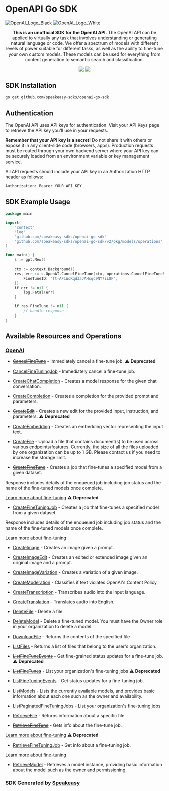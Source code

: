 # OpenAPI Go SDK

![OpenAI_Logo_Black](https://user-images.githubusercontent.com/6267663/220744241-48f469af-40b6-4d7f-ab48-8426b30189f0.svg#gh-light-mode-only)
![OpenAI_Logo_White](https://user-images.githubusercontent.com/6267663/220744513-66c99d0e-ed91-4577-982f-e7128d35ce95.svg#gh-dark-mode-only)

<div align="center">
   <p><strong>This is an unofficial SDK for the OpenAI API.</strong>  The OpenAI API can be applied to virtually any task that involves understanding or generating natural language or code. We offer a spectrum of models with different levels of power suitable for different tasks, as well as the ability to fine-tune your own custom models. These models can be used for everything from content generation to semantic search and classification.</p>
   <a href="https://github.com/speakeasy-sdks/openai-go-sdk/actions"><img src="https://img.shields.io/github/actions/workflow/status/speakeasy-sdks/openai-go-sdk/speakeasy_sdk_generation.yml?style=for-the-badge" /></a>
  <a href="https://platform.openai.com/docs/introduction"><img src="https://img.shields.io/static/v1?label=Docs&message=API Ref&color=2ca47c&style=for-the-badge" /></a>
</div> 

<!-- Start SDK Installation -->
## SDK Installation

```bash
go get github.com/speakeasy-sdks/openai-go-sdk
```
<!-- End SDK Installation -->

## Authentication

The OpenAI API uses API keys for authentication. Visit your API Keys page to retrieve the API key you'll use in your requests.

**Remember that your API key is a secret!** Do not share it with others or expose it in any client-side code (browsers, apps). Production requests must be routed through your own backend server where your API key can be securely loaded from an environment variable or key management service.

All API requests should include your API key in an Authorization HTTP header as follows:

```bash
Authorization: Bearer YOUR_API_KEY
```

## SDK Example Usage
<!-- Start SDK Example Usage -->


```go
package main

import(
	"context"
	"log"
	"github.com/speakeasy-sdks/openai-go-sdk"
	"github.com/speakeasy-sdks/openai-go-sdk/v2/pkg/models/operations"
)

func main() {
    s := gpt.New()

    ctx := context.Background()
    res, err := s.OpenAI.CancelFineTune(ctx, operations.CancelFineTuneRequest{
        FineTuneID: "ft-AF1WoRqd3aJAHsqc9NY7iL8F",
    })
    if err != nil {
        log.Fatal(err)
    }

    if res.FineTune != nil {
        // handle response
    }
}
```
<!-- End SDK Example Usage -->

<!-- Start SDK Available Operations -->
## Available Resources and Operations


### [OpenAI](docs/sdks/openai/README.md)

* [~~CancelFineTune~~](docs/sdks/openai/README.md#cancelfinetune) - Immediately cancel a fine-tune job.
 :warning: **Deprecated**
* [CancelFineTuningJob](docs/sdks/openai/README.md#cancelfinetuningjob) - Immediately cancel a fine-tune job.

* [CreateChatCompletion](docs/sdks/openai/README.md#createchatcompletion) - Creates a model response for the given chat conversation.
* [CreateCompletion](docs/sdks/openai/README.md#createcompletion) - Creates a completion for the provided prompt and parameters.
* [~~CreateEdit~~](docs/sdks/openai/README.md#createedit) - Creates a new edit for the provided input, instruction, and parameters. :warning: **Deprecated**
* [CreateEmbedding](docs/sdks/openai/README.md#createembedding) - Creates an embedding vector representing the input text.
* [CreateFile](docs/sdks/openai/README.md#createfile) - Upload a file that contains document(s) to be used across various endpoints/features. Currently, the size of all the files uploaded by one organization can be up to 1 GB. Please contact us if you need to increase the storage limit.

* [~~CreateFineTune~~](docs/sdks/openai/README.md#createfinetune) - Creates a job that fine-tunes a specified model from a given dataset.

Response includes details of the enqueued job including job status and the name of the fine-tuned models once complete.

[Learn more about fine-tuning](/docs/guides/legacy-fine-tuning)
 :warning: **Deprecated**
* [CreateFineTuningJob](docs/sdks/openai/README.md#createfinetuningjob) - Creates a job that fine-tunes a specified model from a given dataset.

Response includes details of the enqueued job including job status and the name of the fine-tuned models once complete.

[Learn more about fine-tuning](/docs/guides/fine-tuning)

* [CreateImage](docs/sdks/openai/README.md#createimage) - Creates an image given a prompt.
* [CreateImageEdit](docs/sdks/openai/README.md#createimageedit) - Creates an edited or extended image given an original image and a prompt.
* [CreateImageVariation](docs/sdks/openai/README.md#createimagevariation) - Creates a variation of a given image.
* [CreateModeration](docs/sdks/openai/README.md#createmoderation) - Classifies if text violates OpenAI's Content Policy
* [CreateTranscription](docs/sdks/openai/README.md#createtranscription) - Transcribes audio into the input language.
* [CreateTranslation](docs/sdks/openai/README.md#createtranslation) - Translates audio into English.
* [DeleteFile](docs/sdks/openai/README.md#deletefile) - Delete a file.
* [DeleteModel](docs/sdks/openai/README.md#deletemodel) - Delete a fine-tuned model. You must have the Owner role in your organization to delete a model.
* [DownloadFile](docs/sdks/openai/README.md#downloadfile) - Returns the contents of the specified file
* [ListFiles](docs/sdks/openai/README.md#listfiles) - Returns a list of files that belong to the user's organization.
* [~~ListFineTuneEvents~~](docs/sdks/openai/README.md#listfinetuneevents) - Get fine-grained status updates for a fine-tune job.
 :warning: **Deprecated**
* [~~ListFineTunes~~](docs/sdks/openai/README.md#listfinetunes) - List your organization's fine-tuning jobs
 :warning: **Deprecated**
* [ListFineTuningEvents](docs/sdks/openai/README.md#listfinetuningevents) - Get status updates for a fine-tuning job.

* [ListModels](docs/sdks/openai/README.md#listmodels) - Lists the currently available models, and provides basic information about each one such as the owner and availability.
* [ListPaginatedFineTuningJobs](docs/sdks/openai/README.md#listpaginatedfinetuningjobs) - List your organization's fine-tuning jobs

* [RetrieveFile](docs/sdks/openai/README.md#retrievefile) - Returns information about a specific file.
* [~~RetrieveFineTune~~](docs/sdks/openai/README.md#retrievefinetune) - Gets info about the fine-tune job.

[Learn more about fine-tuning](/docs/guides/legacy-fine-tuning)
 :warning: **Deprecated**
* [RetrieveFineTuningJob](docs/sdks/openai/README.md#retrievefinetuningjob) - Get info about a fine-tuning job.

[Learn more about fine-tuning](/docs/guides/fine-tuning)

* [RetrieveModel](docs/sdks/openai/README.md#retrievemodel) - Retrieves a model instance, providing basic information about the model such as the owner and permissioning.
<!-- End SDK Available Operations -->

### SDK Generated by [Speakeasy](https://docs.speakeasyapi.dev/docs/using-speakeasy/client-sdks)
